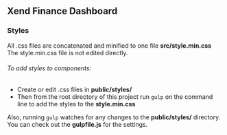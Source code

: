 ## Xend Finance Dashboard

### Styles
All .css files are concatenated and minified to one file **src/style.min.css**
The style.min.css file is not edited directly.

###### To add styles to components:
- Create or edit .css files in **public/styles/**
- Then from the root directory of this project run `gulp` on the command line to add the styles to the **style.min.css**

Also, running `gulp` watches for any changes to the **public/styles/** directory. You can check out the **gulpfile.js** for the settings.


